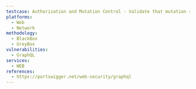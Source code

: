 ```yaml
---
testcase: Authorization and Mutation Control - Validate that mutation results do not leak internal details (e.g., stack traces, error messages) on failure. Web (HTTP/HTTPS) service
platforms: 
  - Web
  - Network
methodology: 
  - BlackBox
  - GreyBox
vulnerabilities:
  - GraphQL
services:
  - WEB
references:
  - https://portswigger.net/web-security/graphql
---
```

